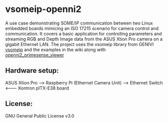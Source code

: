 # vsomeip-openni2

A use case demonstrating SOME/IP communication between two Linux embedded boards mimicing an ISO 17215 scenario for camera control and communication. It covers a basic application for controlling parameters and streaming RGB and Depth Image data from the ASUS Xtion Pro camera on a gigabit Ethernet LAN.
The project uses the vsomeip library from GENIVI [vsomeip](https://github.com/GENIVI/vsomeip) and the examples in the wiki along with [openni2_primesense_viewer](https://github.com/ashwin/openni2_primesense_viewer/) 

## Hardware setup:
ASUS Xtion Pro --> Raspberry Pi (Ethernet Camera Unit) --> Ethernet Switch <--- Kontron pITX-E38 board

## License:
GNU General Public License v3.0

